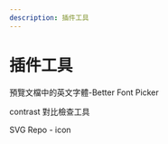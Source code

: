 ```yaml
---
description: 插件工具
---
```


# 插件工具

預覽文檔中的英文字體-Better Font Picker



contrast 對比檢查工具



SVG Repo - icon
